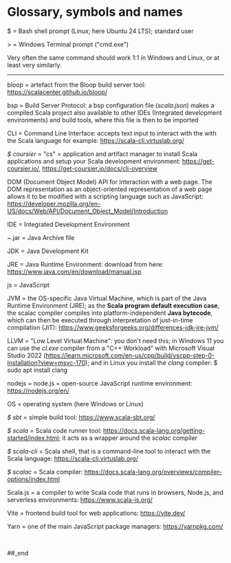 # Glossary, symbols and names

$ = Bash shell prompt (Linux; here Ubuntu 24 LTS); standard user

\> = Windows Terminal prompt ("cmd.exe")

Very often the same command should work 1:1 in Windows and Linux, or at least very similarly.

------

bloop = artefact from the Bloop build server tool: https://scalacenter.github.io/bloop/

bsp = Build Server Protocol: a bsp configuration file (_scala.json_) makes a compiled Scala project also available to other IDEs (Integrated development environments) and build tools, where this file is then to be imported

CLI = Command Line Interface: accepts text input to interact with the with the Scala language for example: https://scala-cli.virtuslab.org/

_$ coursier_ = "cs" = application and artifact manager to install Scala applications and setup your Scala development environment: https://get-coursier.io/, https://get-coursier.io/docs/cli-overview

DOM (Document Object Model) API for interaction with a web page. The DOM representation as an object-oriented representation of a web page allows it to be modified with a scripting language such as JavaScript: https://developer.mozilla.org/en-US/docs/Web/API/Document_Object_Model/Introduction

IDE = Integrated Development Environment

~.jar = Java Archive file

JDK = Java Development Kit

JRE = Java Runtime Environment: download from here: https://www.java.com/en/download/manual.jsp

js = JavaScript

JVM = the OS-specific Java Virtual Machine, which is part of the Java Runtime Environment (JRE); as the **Scala program default execution case**, the scalac compiler compiles into platform-independent **Java bytecode**, which can then be executed through interpretation of just-in-time compilation (JIT): https://www.geeksforgeeks.org/differences-jdk-jre-jvm/ 

LLVM = "Low Level Virtual Machine": you don't need this; in Windows 11 you can use the _cl.exe_ compiler from a "C++ Workload" with Microsoft Visual Studio 2022 (https://learn.microsoft.com/en-us/cpp/build/vscpp-step-0-installation?view=msvc-170); and in Linux you install the _clang_ compiler: $ sudo apt install clang

nodejs = node.js = open-source JavaScript runtime environment: https://nodejs.org/en/

OS = operating system (here Windows or Linux)

_$ sbt_ = simple build tool: https://www.scala-sbt.org/

_$ scala_ = Scala code runner tool: https://docs.scala-lang.org/getting-started/index.html; it acts as a wrapper around the _scalac_ compiler

_$ scala-cli_ = Scala shell, that is a command-line tool to interact with the Scala language: https://scala-cli.virtuslab.org/

_$ scalac_ = Scala compiler: https://docs.scala-lang.org/overviews/compiler-options/index.html

Scala.js = a compiler to write Scala code that runs in browsers, Node.js, and serverless environments: https://www.scala-js.org/

Vite = frontend build tool for web applications: https://vite.dev/ 

Yarn = one of the main JavaScript package managers: https://yarnpkg.com/

<br/>

##_end
